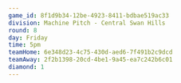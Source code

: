 ```yaml
---
game_id: 8f1d9b34-12be-4923-8411-bdbae519ac33
division: Machine Pitch - Central Swan Hills
round: 8
day: Friday
time: 5pm
teamHome: 6e348d23-4c75-430d-aed6-7f491b2c9dcd
teamAway: 2f2b1398-20cd-4be1-9a45-ea7c242b6c01
diamond: 1
---
```

